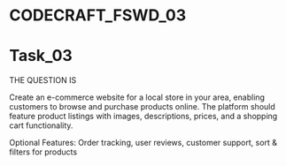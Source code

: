 # CODECRAFT_FSWD_03

# Task_03
THE QUESTION IS

Create an e-commerce website for a local store in your area, enabling customers to browse and purchase products online. The platform should feature product listings with images, descriptions, prices, and a shopping cart functionality.

Optional Features: Order tracking, user reviews, customer support, sort & filters for products

